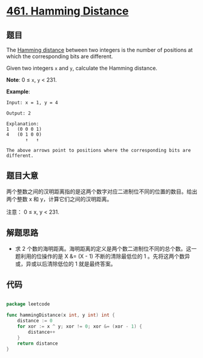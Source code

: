 # [461. Hamming Distance](https://leetcode.com/problems/hamming-distance/)

## 题目

The [Hamming distance](https://en.wikipedia.org/wiki/Hamming_distance) between two integers is the number of positions at which the corresponding bits are different.

Given two integers `x` and `y`, calculate the Hamming distance.

**Note**: 0 ≤ `x`, `y` < 231.

**Example**:

    Input: x = 1, y = 4
    
    Output: 2
    
    Explanation:
    1   (0 0 0 1)
    4   (0 1 0 0)
           ↑   ↑
    
    The above arrows point to positions where the corresponding bits are different.


## 题目大意

两个整数之间的汉明距离指的是这两个数字对应二进制位不同的位置的数目。给出两个整数 x 和 y，计算它们之间的汉明距离。

注意：
0 ≤ x, y < 231.



## 解题思路

- 求 2 个数的海明距离。海明距离的定义是两个数二进制位不同的总个数。这一题利用的位操作的是 X &= (X - 1) 不断的清除最低位的 1 。先将这两个数异或，异或以后清除低位的 1 就是最终答案。


## 代码

```go

package leetcode

func hammingDistance(x int, y int) int {
	distance := 0
	for xor := x ^ y; xor != 0; xor &= (xor - 1) {
		distance++
	}
	return distance
}

```